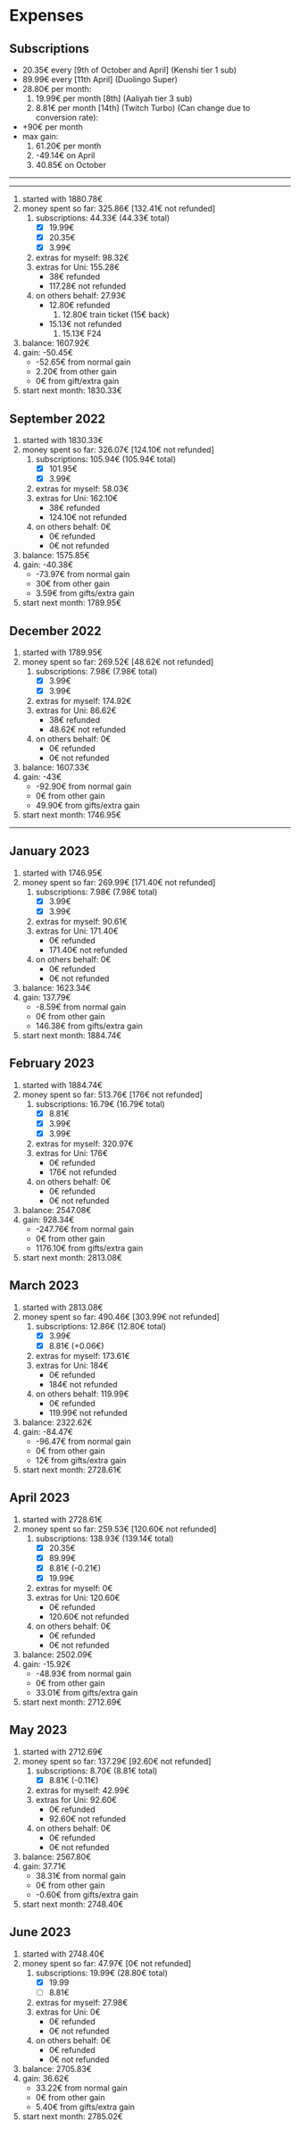 
# Expenses

## Subscriptions

- 20.35€ every [9th of October and April] (Kenshi tier 1 sub)
- 89.99€ every [11th April] (Duolingo Super)
- 28.80€ per month:
    1. 19.99€ per month [8th] (Aaliyah tier 3 sub)
    2. 8.81€ per month [14th] (Twitch Turbo) (Can change due to conversion rate):
- +90€ per month
- max gain:
    1. 61.20€ per month
    2. -49.14€ on April
    3. 40.85€ on October

---
---

1. started with 1880.78€
2. money spent so far: 325.86€ [132.41€ not refunded]
    1. subscriptions: 44.33€ (44.33€ total)
        - [x] 19.99€
        - [x] 20.35€
        - [x] 3.99€
    2. extras for myself: 98.32€
    3. extras for Uni: 155.28€
        - 38€ refunded
        - 117.28€ not refunded
    4. on others behalf: 27.93€
        - 12.80€ refunded
            1. 12.80€ train ticket (15€ back)
        - 15.13€ not refunded
            1. 15.13€ F24
3. balance: 1607.92€
4. gain: -50.45€
    - -52.65€ from normal gain
    - 2.20€ from other gain
    - 0€ from gift/extra gain
5. start next month: 1830.33€

## September 2022

1. started with 1830.33€
2. money spent so far: 326.07€ [124.10€ not refunded]
    1. subscriptions: 105.94€ (105.94€ total)
        - [x] 101.95€
        - [x] 3.99€
    2. extras for myself: 58.03€
    3. extras for Uni: 162.10€
        - 38€ refunded
        - 124.10€ not refunded
    4. on others behalf: 0€
        - 0€ refunded
        - 0€ not refunded
3. balance: 1575.85€
4. gain: -40.38€
    - -73.97€ from normal gain
    - 30€ from other gain
    - 3.59€ from gifts/extra gain
5. start next month: 1789.95€

## December 2022

1. started with 1789.95€
2. money spent so far: 269.52€ [48.62€ not refunded]
    1. subscriptions: 7.98€ (7.98€ total)
        - [x] 3.99€
        - [x] 3.99€
    2. extras for myself: 174.92€
    3. extras for Uni: 86.62€
        - 38€ refunded
        - 48.62€ not refunded
    4. on others behalf: 0€
        - 0€ refunded
        - 0€ not refunded
3. balance: 1607.33€
4. gain: -43€
    - -92.90€ from normal gain
    - 0€ from other gain
    - 49.90€ from gifts/extra gain
5. start next month: 1746.95€

---

## January 2023

1. started with 1746.95€
2. money spent so far: 269.99€ [171.40€ not refunded]
    1. subscriptions: 7.98€ (7.98€ total)
        - [x] 3.99€
        - [x] 3.99€
    2. extras for myself: 90.61€
    3. extras for Uni: 171.40€
        - 0€ refunded
        - 171.40€ not refunded
    4. on others behalf: 0€
        - 0€ refunded
        - 0€ not refunded
3. balance: 1623.34€
4. gain: 137.79€
    - -8.59€ from normal gain
    - 0€ from other gain
    - 146.38€ from gifts/extra gain
5. start next month: 1884.74€

## February 2023

1. started with 1884.74€
2. money spent so far: 513.76€ [176€ not refunded]
    1. subscriptions: 16.79€ (16.79€ total)
        - [x] 8.81€
        - [x] 3.99€
        - [x] 3.99€
    2. extras for myself: 320.97€
    3. extras for Uni: 176€
        - 0€ refunded
        - 176€ not refunded
    4. on others behalf: 0€
        - 0€ refunded
        - 0€ not refunded
3. balance: 2547.08€
4. gain: 928.34€
    - -247.76€ from normal gain
    - 0€ from other gain
    - 1176.10€ from gifts/extra gain
5. start next month: 2813.08€

## March 2023

1. started with 2813.08€
2. money spent so far: 490.46€ [303.99€ not refunded]
    1. subscriptions: 12.86€ (12.80€ total)
        - [x] 3.99€
        - [x] 8.81€ (+0.06€)
    2. extras for myself: 173.61€
    3. extras for Uni: 184€
       - 0€ refunded
       - 184€ not refunded
    4. on others behalf: 119.99€
        - 0€ refunded
        - 119.99€ not refunded
3. balance: 2322.62€
4. gain: -84.47€
    - -96.47€ from normal gain
    - 0€ from other gain
    - 12€ from gifts/extra gain
5. start next month: 2728.61€

## April 2023

1. started with 2728.61€
2. money spent so far: 259.53€ [120.60€ not refunded]
    1. subscriptions: 138.93€ (139.14€ total)
        - [x] 20.35€
        - [x] 89.99€
        - [x] 8.81€ (-0.21€)
        - [x] 19.99€
    2. extras for myself: 0€
    3. extras for Uni: 120.60€
       - 0€ refunded
       - 120.60€ not refunded
    4. on others behalf: 0€
        - 0€ refunded
        - 0€ not refunded
3. balance: 2502.09€
4. gain: -15.92€
    - -48.93€ from normal gain
    - 0€ from other gain
    - 33.01€ from gifts/extra gain
5. start next month: 2712.69€

## May 2023

1. started with 2712.69€
2. money spent so far: 137.29€ [92.60€ not refunded]
    1. subscriptions: 8.70€ (8.81€ total)
        - [x] 8.81€ (-0.11€)
    2. extras for myself: 42.99€
    3. extras for Uni: 92.60€
       - 0€ refunded
       - 92.60€ not refunded
    4. on others behalf: 0€
        - 0€ refunded
        - 0€ not refunded
3. balance: 2567.80€
4. gain: 37.71€
    - 38.31€ from normal gain
    - 0€ from other gain
    - -0.60€ from gifts/extra gain
5. start next month: 2748.40€

## June 2023

1. started with 2748.40€
2. money spent so far: 47.97€ [0€ not refunded]
    1. subscriptions: 19.99€ (28.80€ total)
        - [x] 19.99
        - [ ] 8.81€
    2. extras for myself: 27.98€
    3. extras for Uni: 0€
       - 0€ refunded
       - 0€ not refunded
    4. on others behalf: 0€
        - 0€ refunded
        - 0€ not refunded
3. balance: 2705.83€
4. gain: 36.62€
    - 33.22€ from normal gain
    - 0€ from other gain
    - 5.40€ from gifts/extra gain
5. start next month: 2785.02€
